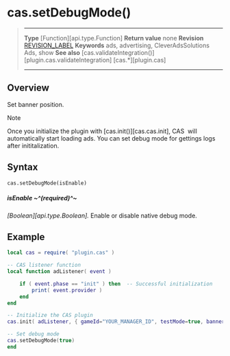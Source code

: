 # cas.setDebugMode()

> --------------------- ------------------------------------------------------------------------------------------
> __Type__              [Function][api.type.Function]
> __Return value__      none
> __Revision__          [REVISION_LABEL](REVISION_URL)
> __Keywords__          ads, advertising, CleverAdsSolutions Ads, show
> __See also__          [cas.validateIntegration()][plugin.cas.validateIntegration]
>						[cas.*][plugin.cas]
> --------------------- ------------------------------------------------------------------------------------------


## Overview

Set banner position.

<div class="guide-notebox">
<div class="notebox-title">Note</div>

Once you initialize the plugin with [cas.init()][cas.cas.init], CAS&nbsp; will automatically start loading ads. You can set debug mode for gettings logs after inititalization.

</div>


## Syntax

    cas.setDebugMode(isEnable)

##### isEnable ~^(required)^~
_[Boolean][api.type.Boolean]._ Enable or disable native debug mode.

## Example

``````lua
local cas = require( "plugin.cas" )

-- CAS listener function
local function adListener( event )

	if ( event.phase == "init" ) then  -- Successful initialization
		print( event.provider )
	end
end

-- Initialize the CAS plugin
cas.init( adListener, { gameId="YOUR_MANAGER_ID", testMode=true, banner=true, interstitial=false, rewarded=true, appReturn=false } )

-- Set debug mode 
cas.setDebugMode(true)
end
``````